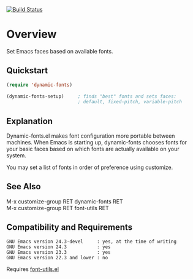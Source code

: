 [![Build Status](https://secure.travis-ci.org/rolandwalker/dynamic-fonts.png?branch=master)](http://travis-ci.org/rolandwalker/dynamic-fonts)

Overview
========

Set Emacs faces based on available fonts.

Quickstart
----------

```lisp
(require 'dynamic-fonts)
 
(dynamic-fonts-setup)     ; finds "best" fonts and sets faces:
                          ; default, fixed-pitch, variable-pitch
```

Explanation
-----------

Dynamic-fonts.el makes font configuration more portable between
machines.  When Emacs is starting up, dynamic-fonts chooses fonts
for your basic faces based on which fonts are actually available
on your system.

You may set a list of fonts in order of preference using customize.

See Also
--------

M-x customize-group RET dynamic-fonts RET  
M-x customize-group RET font-utils RET  

Compatibility and Requirements
------------------------------

	GNU Emacs version 24.3-devel     : yes, at the time of writing
	GNU Emacs version 24.3           : yes
	GNU Emacs version 23.3           : yes
	GNU Emacs version 22.3 and lower : no

Requires [font-utils.el](http://github.com/rolandwalker/font-utils)
